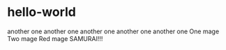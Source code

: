 # hello-world
another one another one another one another one another one
One mage
Two mage
Red mage
SAMURAI!!!
